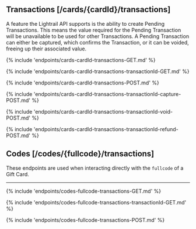 ## Transactions [/cards/{cardId}/transactions]
A feature the Lightrail API supports is the ability to create Pending Transactions. 
This means the value required for the Pending Transaction will be unavailable to be used for other Transactions. 
A Pending Transaction can either be captured, which confirms the Transaction, or it can be voided, freeing up their associated value. 

{% include 'endpoints/cards-cardId-transactions-GET.md' %}

{% include 'endpoints/cards-cardId-transactions-transactionId-GET.md' %}

{% include 'endpoints/cards-cardId-transactions-POST.md' %}

{% include 'endpoints/cards-cardId-transactions-transactionId-capture-POST.md' %}

{% include 'endpoints/cards-cardId-transactions-transactionId-void-POST.md' %}

{% include 'endpoints/cards-cardId-transactions-transactionId-refund-POST.md' %}

## Codes [/codes/{fullcode}/transactions]
These endpoints are used when interacting directly with the `fullcode` of a Gift Card.

---
{% include 'endpoints/codes-fullcode-transactions-GET.md' %}

{% include 'endpoints/codes-fullcode-transactions-transactionId-GET.md' %}

{% include 'endpoints/codes-fullcode-transactions-POST.md' %}

